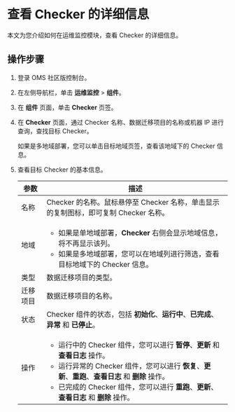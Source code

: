 # 查看 Checker 的详细信息

本文为您介绍如何在运维监控模块，查看 Checker 的详细信息。

## 操作步骤

1. 登录 OMS 社区版控制台。

2. 在左侧导航栏，单击 **运维监控** \> **组件**。

3. 在 **组件** 页面，单击 **Checker** 页签。

4. 在 **Checker** 页面，通过 Checker 名称、数据迁移项目的名称或机器 IP 进行查询，查找目标 Checker。

   如果是多地域部署，您可以单击目标地域页签，查看该地域下的 Checker 信息。

5. 查看目标 Checker 的基本信息。

   | **参数** |     **描述**      |
   |--------|----|
   | 名称     | Checker 的名称。鼠标悬停至 Checker 名称，单击显示的复制图标，即可复制 Checker 名称。     |
   | 地域     | <ul><li>如果是单地域部署，**Checker** 右侧会显示地域信息，将不再显示该列。  <li> 如果是多地域部署，您可以在地域列进行筛选，查看目标地域下的 Checker 信息。 </ul>             |
   | 类型     | 数据迁移项目的类型。    |
   | 迁移项目   | 数据迁移项目的名称。 |
   | 状态     | Checker 组件的状态，包括 **初始化**、**运行中**、**已完成**、**异常** 和 **已停止**。    |
   | 操作     | <ul><li>运行中的 Checker 组件，您可以进行 **暂停**、**更新** 和 **查看日志** 操作。  <li> 运行异常的 Checker 组件，您可以进行 **恢复**、**更新**、**重跑**、**查看日志** 和 **删除** 操作。  <li>已完成的 Checker 组件，您可以进行 **重跑**、**更新**、**查看日志** 和 **删除** 操作。      |
